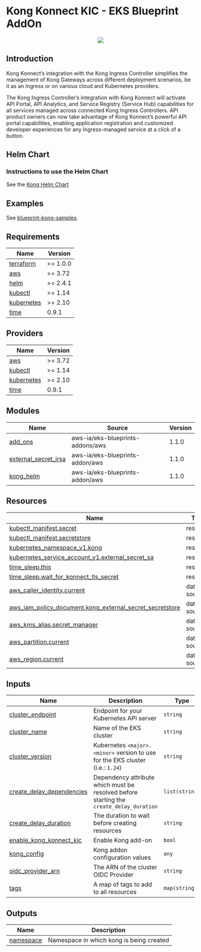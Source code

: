 # Kong Konnect KIC - EKS Blueprint AddOn

<p align="center">
  <img src="https://konghq.com/wp-content/uploads/2018/08/kong-combination-mark-color-256px.png" /></div>
</p>

## Introduction

Kong Konnect’s integration with the Kong Ingress Controller simplifies the management of Kong Gateways across different deployment scenarios, be it as an Ingress or on various cloud and Kubernetes providers.

The Kong Ingress Controller’s integration with Kong Konnect will activate API Portal, API Analytics, and Service Registry (Service Hub) capabilities for all services managed across connected Kong Ingress Controllers. API product owners can now take advantage of Kong Konnect’s powerful API portal capabilities, enabling application registration and customized developer experiences for any Ingress-managed service at a click of a button.

## Helm Chart

### Instructions to use the Helm Chart

See the [Kong Helm Chart](https://github.com/Kong/charts)

## Examples

See [blueprint-kong-samples](https://github.com/aws-samples/terraform-eks-blueprints-kong-samples).

<!-- BEGINNING OF PRE-COMMIT-TERRAFORM DOCS HOOK -->
## Requirements

| Name | Version |
|------|---------|
| <a name="requirement_terraform"></a> [terraform](#requirement\_terraform) | >= 1.0.0 |
| <a name="requirement_aws"></a> [aws](#requirement\_aws) | >= 3.72 |
| <a name="requirement_helm"></a> [helm](#requirement\_helm) | >= 2.4.1 |
| <a name="requirement_kubectl"></a> [kubectl](#requirement\_kubectl) | >= 1.14 |
| <a name="requirement_kubernetes"></a> [kubernetes](#requirement\_kubernetes) | >= 2.10 |
| <a name="requirement_time"></a> [time](#requirement\_time) | 0.9.1 |

## Providers

| Name | Version |
|------|---------|
| <a name="provider_aws"></a> [aws](#provider\_aws) | >= 3.72 |
| <a name="provider_kubectl"></a> [kubectl](#provider\_kubectl) | >= 1.14 |
| <a name="provider_kubernetes"></a> [kubernetes](#provider\_kubernetes) | >= 2.10 |
| <a name="provider_time"></a> [time](#provider\_time) | 0.9.1 |

## Modules

| Name | Source | Version |
|------|--------|---------|
| <a name="module_add_ons"></a> [add\_ons](#module\_add\_ons) | aws-ia/eks-blueprints-addons/aws | 1.1.0 |
| <a name="module_external_secret_irsa"></a> [external\_secret\_irsa](#module\_external\_secret\_irsa) | aws-ia/eks-blueprints-addon/aws | 1.1.0 |
| <a name="module_kong_helm"></a> [kong\_helm](#module\_kong\_helm) | aws-ia/eks-blueprints-addon/aws | 1.1.0 |

## Resources

| Name | Type |
|------|------|
| [kubectl_manifest.secret](https://registry.terraform.io/providers/gavinbunney/kubectl/latest/docs/resources/manifest) | resource |
| [kubectl_manifest.secretstore](https://registry.terraform.io/providers/gavinbunney/kubectl/latest/docs/resources/manifest) | resource |
| [kubernetes_namespace_v1.kong](https://registry.terraform.io/providers/hashicorp/kubernetes/latest/docs/resources/namespace_v1) | resource |
| [kubernetes_service_account_v1.external_secret_sa](https://registry.terraform.io/providers/hashicorp/kubernetes/latest/docs/resources/service_account_v1) | resource |
| [time_sleep.this](https://registry.terraform.io/providers/hashicorp/time/0.9.1/docs/resources/sleep) | resource |
| [time_sleep.wait_for_konnect_tls_secret](https://registry.terraform.io/providers/hashicorp/time/0.9.1/docs/resources/sleep) | resource |
| [aws_caller_identity.current](https://registry.terraform.io/providers/hashicorp/aws/latest/docs/data-sources/caller_identity) | data source |
| [aws_iam_policy_document.kong_external_secret_secretstore](https://registry.terraform.io/providers/hashicorp/aws/latest/docs/data-sources/iam_policy_document) | data source |
| [aws_kms_alias.secret_manager](https://registry.terraform.io/providers/hashicorp/aws/latest/docs/data-sources/kms_alias) | data source |
| [aws_partition.current](https://registry.terraform.io/providers/hashicorp/aws/latest/docs/data-sources/partition) | data source |
| [aws_region.current](https://registry.terraform.io/providers/hashicorp/aws/latest/docs/data-sources/region) | data source |

## Inputs

| Name | Description | Type | Default | Required |
|------|-------------|------|---------|:--------:|
| <a name="input_cluster_endpoint"></a> [cluster\_endpoint](#input\_cluster\_endpoint) | Endpoint for your Kubernetes API server | `string` | n/a | yes |
| <a name="input_cluster_name"></a> [cluster\_name](#input\_cluster\_name) | Name of the EKS cluster | `string` | n/a | yes |
| <a name="input_cluster_version"></a> [cluster\_version](#input\_cluster\_version) | Kubernetes `<major>.<minor>` version to use for the EKS cluster (i.e.: `1.24`) | `string` | n/a | yes |
| <a name="input_create_delay_dependencies"></a> [create\_delay\_dependencies](#input\_create\_delay\_dependencies) | Dependency attribute which must be resolved before starting the `create_delay_duration` | `list(string)` | `[]` | no |
| <a name="input_create_delay_duration"></a> [create\_delay\_duration](#input\_create\_delay\_duration) | The duration to wait before creating resources | `string` | `"30s"` | no |
| <a name="input_enable_kong_konnect_kic"></a> [enable\_kong\_konnect\_kic](#input\_enable\_kong\_konnect\_kic) | Enable Kong add-on | `bool` | `false` | no |
| <a name="input_kong_config"></a> [kong\_config](#input\_kong\_config) | Kong addon configuration values | `any` | `{}` | no |
| <a name="input_oidc_provider_arn"></a> [oidc\_provider\_arn](#input\_oidc\_provider\_arn) | The ARN of the cluster OIDC Provider | `string` | n/a | yes |
| <a name="input_tags"></a> [tags](#input\_tags) | A map of tags to add to all resources | `map(string)` | `{}` | no |

## Outputs

| Name | Description |
|------|-------------|
| <a name="output_namespace"></a> [namespace](#output\_namespace) | Namespace in which kong is being created |
<!-- END OF PRE-COMMIT-TERRAFORM DOCS HOOK -->
